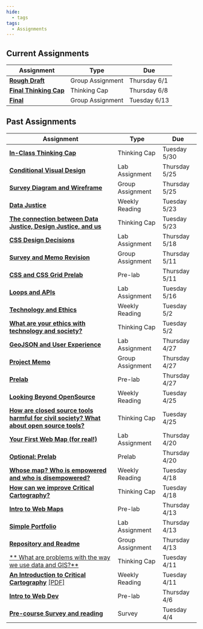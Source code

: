 ```yaml
---
hide:
  - tags
tags:
  - Assignments
---
```

## Current Assignments

|Assignment|Type|Due|
|-----------|----|---|
|[**Rough Draft**](./week8/group_assignment.md)|Group Assignment|Thursday 6/1|
|[**Final Thinking Cap**](./week9/thinking_cap.md)|Thinking Cap|Thursday 6/8|
|[**Final**](./final.md)|Group Assignment|Tuesday 6/13|

## Past Assignments

|Assignment|Type|Due|
|-----------|----|---|
|[**In-Class Thinking Cap**](./week8/thinking_cap.md)|Thinking Cap|Tuesday 5/30|
|[**Conditional Visual Design**](./week7/lab_assignment.md)|Lab Assignment|Thursday 5/25|
|[**Survey Diagram and Wireframe**](./week6/group_assignment.md)|Group Assignment|Thursday 5/25|
|[**Data Justice**](./week7/reading.md)|Weekly Reading|Tuesday 5/23|
[**The connection between Data Justice, Design Justice, and us**](./week7/thinking_cap.md)|Thinking Cap|Tuesday 5/23|
|[**CSS Design Decisions**](./week6/lab_assignment.md)|Lab Assignment|Thursday 5/18|
|[**Survey and Memo Revision**](./week4/group_assignment.md)|Group Assignment|Thursday 5/11|
|[**CSS and CSS Grid Prelab**](./week6/prelab.md)|Pre-lab|Thursday 5/11|
|[**Loops and APIs**](./week5/lab_assignment.md)|Lab Assignment|Tuesday 5/16|
|[**Technology and Ethics**](./week4/reading.md)|Weekly Reading|Tuesday 5/2|
|[**What are your ethics with technology and society?**](./week4/thinking_cap.md)|Thinking Cap|Tuesday 5/2|
|[**GeoJSON and User Experience**](./week3/lab_assignment.md)|Lab Assignment|Thursday 4/27|
|[**Project Memo**](./week2/group_assignment.md)|Group Assignment|Thursday 4/27|
|[**Prelab**](./week4/prelab.md)|Pre-lab|Thursday 4/27|
|[**Looking Beyond OpenSource**](./week3/reading.md)|Weekly Reading|Tuesday 4/25|
|[**How are closed source tools harmful for civil society? What about open source tools?**](./week3/thinking_cap.md)|Thinking Cap|Tuesday 4/25|
|[**Your First Web Map (for real!)**](./week2/lab_assignment.md)|Lab Assignment|Thursday 4/20|
|[**Optional: Prelab**](./week3/prelab.md)|Prelab|Thursday 4/20|
|[**Whose map? Who is empowered and who is disempowered?**](./week2/reading.md)|Weekly Reading|Tuesday 4/18|
|[**How can we improve Critical Cartography?**](./week2/thinking_cap.md)|Thinking Cap|Tuesday 4/18|
|[**Intro to Web Maps**](./week2/prelab.md)|Pre-lab|Thursday 4/13|
|[**Simple Portfolio**](./week1/lab_assignment.md)|Lab Assignment|Thursday 4/13|
|[**Repository and Readme**](./week1/group_assignment.md)|Group Assignment|Thursday 4/13|
|[** What are problems with the way we use data and GIS?**](./week1/thinking_cap.md)|Thinking Cap|Tuesday 4/11|
[**An Introduction to Critical Cartography**](./week1/reading.md) [[PDF]](../materials/readings/An_Introduction_to_Critical_Cartography.pdf)|Weekly Reading|Tuesday 4/11|
|[**Intro to Web Dev**](./week1/prelab.md)|Pre-lab|Thursday 4/6|
|[**Pre-course Survey and reading**](week0.md)|Survey|Tuesday 4/4|
